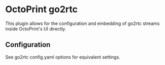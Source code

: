 # OctoPrint go2rtc

This plugin allows for the configuration and embedding of go2rtc streams inside OctoPrint's UI directly.

## Configuration

See go2rtc config.yaml options for equivalent settings.
